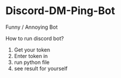 # Discord-DM-Ping-Bot
Funny / Annoying Bot

How to run discord bot?

1. Get your token
2. Enter token in
3. run python file
4. see result for yourself
